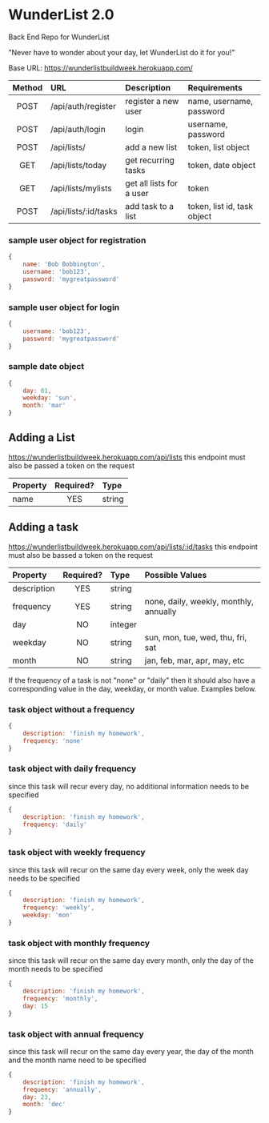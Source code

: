 # WunderList 2.0
Back End Repo for WunderList

"Never have to wonder about your day, let WunderList do it for you!"

Base URL:
<https://wunderlistbuildweek.herokuapp.com/>


|Method| URL | Description| Requirements|
|:-----:|:-----|:-----|:-----|
|POST| /api/auth/register| register a new user| name, username, password|
|POST| /api/auth/login| login | username, password|
|POST| /api/lists/| add a new list | token, list object|
|GET| /api/lists/today| get recurring tasks | token, date object|
|GET| /api/lists/mylists| get all lists for a user | token|
|POST| /api/lists/:id/tasks| add task to a list | token, list id, task object|


### sample user object for registration
```javascript
{
    name: 'Bob Bobbington',
    username: 'bob123',
    password: 'mygreatpassword'
}
```

### sample user object for login
```javascript
{
    username: 'bob123',
    password: 'mygreatpassword'
}
```

### sample date object
```javascript
{
    day: 01,
    weekday: 'sun',
    month: 'mar'
}
```

## Adding a List

<https://wunderlistbuildweek.herokuapp.com/api/lists>
this endpoint must also be passed a token on the request

|Property| Required? | Type| 
|:-----|:-----:|:-----|
|name| YES| string| 


## Adding a task
<https://wunderlistbuildweek.herokuapp.com/api/lists/:id/tasks> this endpoint must also be bassed a token on the request

|Property| Required? | Type| Possible Values|
|:-----|:-----:|:-----|:----|
|description| YES| string| 
|frequency| YES| string| none, daily, weekly, monthly, annually|
|day| NO | integer| 
|weekday|NO| string| sun, mon, tue, wed, thu, fri, sat|
|month|NO|string| jan, feb, mar, apr, may, etc|

If the frequency of a task is not "none" or "daily" then it should also have a corresponding value in the day, weekday, or month value. Examples below.


### task object without a frequency
```javascript
{
    description: 'finish my homework',
    frequency: 'none'
}
```

### task object with daily frequency
since this task will recur every day, no additional information needs to be specified
```javascript
{
    description: 'finish my homework',
    frequency: 'daily'
}
```

### task object with weekly frequency
since this task will recur on the same day every week, only the week day needs to be specified
```javascript
{
    description: 'finish my homework',
    frequency: 'weekly',
    weekday: 'mon'
}
```

### task object with monthly frequency
since this task will recur on the same day every month, only the day of the month needs to be specified
```javascript
{
    description: 'finish my homework',
    frequency: 'monthly',
    day: 15
}
```

### task object with annual frequency
since this task will recur on the same day every year, the day of the month and the month name need to be specified
```javascript
{
    description: 'finish my homework',
    frequency: 'annually',
    day: 23,
    month: 'dec'
}
```






